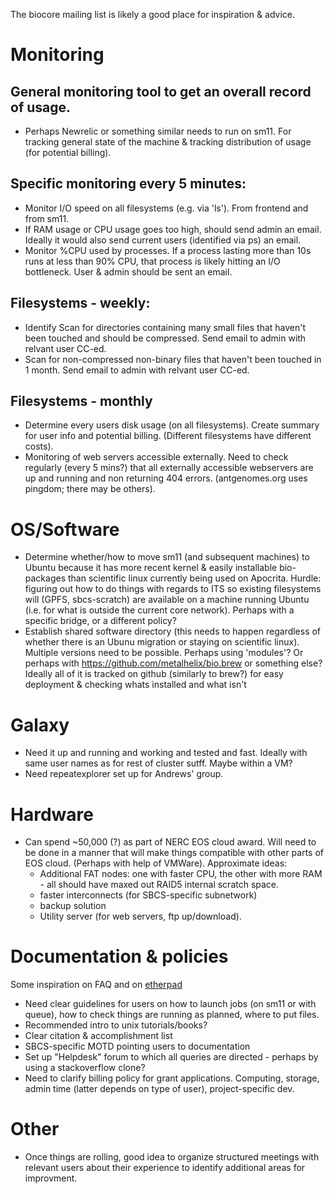 The biocore mailing list is likely a good place for inspiration & advice. 

# Monitoring

## General monitoring tool to get an overall record of usage. 

* Perhaps Newrelic or something similar needs to run on sm11. For tracking general state of the machine & tracking distribution of usage (for potential billing). 
   
## Specific monitoring every 5 minutes:

* Monitor I/O speed on all filesystems (e.g. via 'ls'). From frontend and from sm11. 
* If RAM usage or CPU usage goes too high, should send admin an email. Ideally it would also send current users (identified via ps) an email. 
* Monitor %CPU used by processes. If a process lasting more than 10s runs at less than 90% CPU, that process is likely hitting an I/O bottleneck. User & admin should be sent an email.

## Filesystems - weekly:

* Identify Scan for directories containing many small files that haven't been touched and should be compressed. Send email to admin with relvant user CC-ed. 
* Scan for non-compressed non-binary files that haven't been touched in 1 month. Send email to admin with relvant user CC-ed. 

## Filesystems - monthly

* Determine every users disk usage (on all filesystems). Create summary for user info and potential billing. (Different filesystems have different costs).
* Monitoring of web servers accessible externally. Need to check regularly (every 5 mins?) that all externally accessible webservers are up and running and non returning 404 errors. (antgenomes.org uses pingdom; there may be others).

# OS/Software

* Determine whether/how to move sm11 (and subsequent machines) to Ubuntu because it has more recent kernel & easily installable bio-packages than scientific linux currently being used on Apocrita. Hurdle: figuring out how to do things with regards to ITS so existing filesystems will (GPFS, sbcs-scratch) are available on a machine running Ubuntu (i.e. for what is outside the current core network). Perhaps with a specific bridge, or a different policy?
* Establish shared software directory (this needs to happen regardless of whether there is an Ubunu migration or staying on scientific linux). Multiple versions need to be possible. Perhaps using 'modules'? Or perhaps with https://github.com/metalhelix/bio.brew or something else?  Ideally all of it is tracked on github (similarly to brew?) for easy deployment & checking whats installed and what isn't

# Galaxy

* Need it up and running and working and tested and fast. Ideally with same user names as for rest of cluster sutff. Maybe within a VM? 
* Need repeatexplorer set up for Andrews' group.


# Hardware 

* Can spend ~50,000 (?) as part of NERC EOS cloud award. Will need to be done in a manner that will make things compatible with other parts of EOS cloud. (Perhaps with help of VMWare). Approximate ideas: 
   * Additional FAT nodes: one with faster CPU, the other with more RAM - all should have maxed out RAID5 internal scratch space. 
   * faster interconnects (for SBCS-specific subnetwork)
   * backup solution
   * Utility server (for web servers, ftp up/download). 

# Documentation & policies

Some inspiration on FAQ and on [etherpad][1] 

* Need clear guidelines for users on how to launch jobs (on sm11 or with queue), how to check things are running as planned, where to put files. 
* Recommended intro to unix tutorials/books?
* Clear citation & accomplishment list
* SBCS-specific MOTD pointing users to documentation
* Set up "Helpdesk" forum to which all queries are directed - perhaps by using a stackoverflow clone? 
* Need to clarify billing policy for grant applications. Computing, storage, admin time (latter depends on type of user), project-specific dev.

# Other

* Once things are rolling, good idea to organize structured meetings with relevant users about their experience to identify additional areas for improvment. 

[1]: https://etherpad.mozilla.org/qmulsbcsbioinfo
